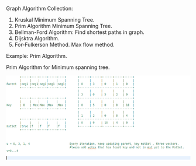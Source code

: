 Graph Algorithm Collection:

1. Kruskal Minimum Spanning Tree.
2. Prim Algorithm Minimum Spanning Tree.
3. Bellman-Ford Algorithm: Find shortest paths in graph. 
4. Dijsktra Algorithm.
5. For-Fulkerson Method. Max flow method.


Example:
Prim Algorithm.


Prim Algorithm for Minimum spanning tree.

![Alt text](Prim/prim.png?raw=true "Prim")
